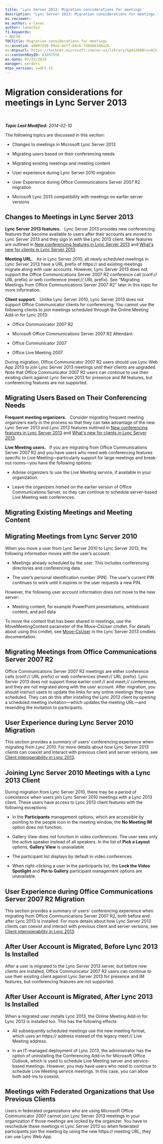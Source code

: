 ```yaml
---
title: 'Lync Server 2013: Migration considerations for meetings'
description: "Lync Server 2013: Migration considerations for meetings."
ms.reviewer: 
ms.author: v-lanac
author: lanachin
f1.keywords:
- NOCSH
TOCTitle: Migration considerations for meetings
ms:assetid: a9807d58-99a3-4cff-b4c6-74950d106a2b
ms:mtpsurl: https://technet.microsoft.com/en-us/library/Gg412800(v=OCS.15)
ms:contentKeyID: 61097556
ms.date: 07/23/2014
manager: serdars
mtps_version: v=OCS.15
---
```


# Migration considerations for meetings in Lync Server 2013

<div data-xmlns="http://www.w3.org/1999/xhtml">

<div class="topic" data-xmlns="http://www.w3.org/1999/xhtml" data-msxsl="urn:schemas-microsoft-com:xslt" data-cs="https://msdn.microsoft.com/">

<div data-asp="https://msdn2.microsoft.com/asp">



</div>

<div id="mainSection">

<div id="mainBody">

<span> </span>

_**Topic Last Modified:** 2014-02-10_

The following topics are discussed in this section:

  - Changes to meetings in Microsoft Lync Server 2013

  - Migrating users based on their conferencing needs

  - Migrating existing meetings and meeting content

  - User experience during Lync Server 2010 migration

  - User Experience during Office Communications Server 2007 R2 migration

  - Microsoft Lync 2013 compatibility with meetings on earlier server versions

<div>

## Changes to Meetings in Lync Server 2013

**Lync Server 2013 features.**   Lync Server 2013 provides new conferencing features that become available to users after their accounts are moved to Lync Server 2013 and they sign in with the Lync 2013 client. New features are outlined in [New conferencing features in Lync Server 2013](lync-server-2013-new-conferencing-features.md) and [What's new for clients in Lync Server 2013](lync-server-2013-what-s-new-for-clients.md).

**Meeting URL.**   As in Lync Server 2010, all newly scheduled meetings in Lync Server 2013 have a URL prefix of https:// and existing meetings migrate along with user accounts. However, Lync Server 2013 does not support the Office Communications Server 2007 R2 conference call (conf:// URL prefix) or web conference (meet:// URL prefix). See “Migrating Meetings from Office Communications Server 2007 R2” later in this topic for more information.

**Client support.**   Unlike Lync Server 2010, Lync Server 2013 does not support Office Communicator clients for conferencing. You cannot use the following clients to join meetings scheduled through the Online Meeting Add-in for Lync 2013:

  - Office Communicator 2007 R2

  - Microsoft Office Communications Server 2007 R2 Attendant

  - Office Communicator 2007

  - Office Live Meeting 2007

During migration, Office Communicator 2007 R2 users should use Lync Web App 2013 to join Lync Server 2013 meetings until their clients are upgraded. Note that Office Communicator 2007 R2 users can continue to use their existing client against Lync Server 2013 for presence and IM features, but conferencing features are not supported.

<div>


</div>

</div>

<div>

## Migrating Users Based on Their Conferencing Needs

**Frequent meeting organizers.**   Consider migrating frequent meeting organizers early in the process so that they can take advantage of the new Lync Server 2013 and Lync 2013 features outlined in [New conferencing features in Lync Server 2013](lync-server-2013-new-conferencing-features.md) and [What's new for clients in Lync Server 2013](lync-server-2013-what-s-new-for-clients.md).

**Live Meeting users.**   If you are migrating from Office Communications Server 2007 R2 and you have users who need web conferencing features specific to Live Meeting—particularly support for large meetings and break-out rooms—you have the following options:

  - Advise organizers to use the Live Meeting service, if available in your organization.

  - Leave the organizers homed on the earlier version of Office Communications Server, so they can continue to schedule server-based Live Meeting web conferences.

</div>

<div>

## Migrating Existing Meetings and Meeting Content

<div>

## Migrating Meetings from Lync Server 2010

When you move a user from Lync Server 2010 to Lync Server 2013, the following information moves with the user’s account:

  - Meetings already scheduled by the user. This includes conferencing directories and conferencing data.

  - The user’s personal identification number (PIN). The user’s current PIN continues to work until it expires or the user requests a new PIN.

However, the following user account information does not move to the new server:

  - Meeting content, for example PowerPoint presentations, whiteboard content, and poll data

To move the content that has been shared in meetings, use the MoveMeetingContent parameter of the Move-CsUser cmdlet. For details about using this cmdlet, see [Move-CsUser](https://docs.microsoft.com/powershell/module/skype/Move-CsUser) in the Lync Server 2013 cmdlets documentation.

</div>

<div>

## Migrating Meetings from Office Communications Server 2007 R2

Office Communications Server 2007 R2 meetings are either conference calls (conf:// URL prefix) or web conferences (meet:// URL prefix). Lync Server 2013 does not support these earlier conf:// and meet:// conferences, and they are not migrated along with the user account. After migration, you should instruct users to update the links for any online meetings they have scheduled. They can do this after installing the Lync 2013 client by opening a scheduled meeting invitation—which updates the meeting URL—and resending the invitation to participants.

</div>

</div>

<div>

## User Experience during Lync Server 2010 Migration

This section provides a summary of users’ conferencing experience when migrating from Lync 2010. For more details about how Lync Server 2013 clients can coexist and interact with previous client and server versions, see [Client interoperability in Lync 2013](lync-server-2013-client-interoperability-in-lync-2013.md).

<div>

## Joining Lync Server 2010 Meetings with a Lync 2013 Client

During migration from Lync Server 2010, there may be a period of coexistence when users join Lync Server 2010 meetings with a Lync 2013 client. These users have access to Lync 2013 client features with the following exceptions:

  - In the **Participants** management options, which are accessible by pointing to the people icon in the meeting window, the **No Meeting IM** option does not function.

  - Gallery View does not function in video conferences. The user sees only the active speaker instead of all speakers. In the list of **Pick a Layout** options, **Gallery View** is unavailable

  - The participant list displays by default in video conferences.

  - When right-clicking a user in the participants list, the **Lock the Video Spotlight** and **Pin to Gallery** participant management options are unavailable.

</div>

</div>

<div>

## User Experience during Office Communications Server 2007 R2 Migration

This section provides a summary of users’ conferencing experience when migrating from Office Communications Server 2007 R2, both before and after Lync 2013 is installed. For more details about how Lync Server 2013 clients can coexist and interact with previous client and server versions, see [Client interoperability in Lync 2013](lync-server-2013-client-interoperability-in-lync-2013.md).

<div>

## After User Account is Migrated, Before Lync 2013 Is Installed

After a user is migrated to the Lync Server 2013 server, but before new clients are installed, Office Communicator 2007 R2 users can continue to use their existing client against Lync Server 2013 for presence and IM features, but conferencing features are not supported.

</div>

<div>

## After User Account is Migrated, After Lync 2013 Is Installed

When a migrated user installs Lync 2013, the Online Meeting Add-in for Lync 2013 is installed too. This has the following effects:

  - All subsequently scheduled meetings use the new meeting format, which uses an https:// address instead of the legacy meet:// Live Meeting address.

  - In an IT-managed deployment of Lync 2013, the administrator has the option of uninstalling the Conferencing Add-in for Microsoft Office Outlook, which is used to schedule Live Meeting server and service-based meetings. However, you may have users who need to continue to schedule Live Meeting service meetings. In this case, you can allow both add-ins to coexist.

</div>

<div>

## Meetings with Federated Organizations that Use Previous Clients

Users in federated organizations who are using Microsoft Office Communicator 2007 cannot join Lync Server 2013 meetings in your organization if those meetings are locked by the organizer. You have to reschedule these meetings in Lync Server 2013 so when federated participants join the meeting by using the new https:// meeting URL, they can use Lync Web App.

</div>

</div>

</div>

<span> </span>

</div>

</div>

</div>

